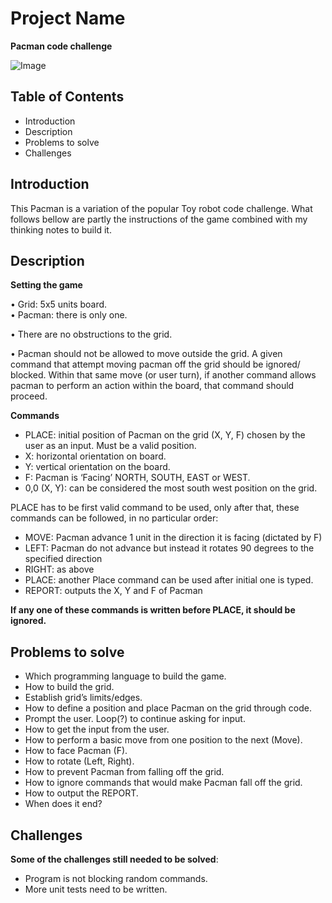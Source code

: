 # Project Name

**Pacman code challenge**

![Image](https://i.imgur.com/zv0pDgH.png?1)

## Table of Contents

- Introduction
- Description
- Problems to solve
- Challenges

## Introduction

This Pacman is a variation of the popular Toy robot code challenge. What follows bellow are partly the instructions of the game combined with my thinking notes to build it.

## Description

**Setting the game**

• Grid: 5x5 units board.  
• Pacman: there is only one.

• There are no obstructions to the grid.

• Pacman should not be allowed to move outside the grid. A given command that attempt moving pacman off the grid should be ignored/ blocked. Within that same move (or user turn), if another command allows pacman to perform an action within the board, that command should proceed.

**Commands**

- PLACE: initial position of Pacman on the grid (X, Y, F) chosen by the user as an input. Must be a valid position.
- X: horizontal orientation on board.
- Y: vertical orientation on the board.
- F: Pacman is ‘Facing’ NORTH, SOUTH, EAST or WEST.
- 0,0 (X, Y): can be considered the most south west position on the grid.

PLACE has to be first valid command to be used, only after that, these commands can be followed, in no particular order:

- MOVE: Pacman advance 1 unit in the direction it is facing (dictated by F)
- LEFT: Pacman do not advance but instead it rotates 90 degrees to the specified direction
- RIGHT: as above
- PLACE: another Place command can be used after initial one is typed.
- REPORT: outputs the X, Y and F of Pacman

**If any one of these commands is written before PLACE, it should be ignored.**

## Problems to solve

- Which programming language to build the game.
- How to build the grid.
- Establish grid’s limits/edges.
- How to define a position and place Pacman on the grid through code.
- Prompt the user. Loop(?) to continue asking for input.
- How to get the input from the user.
- How to perform a basic move from one position to the next (Move).
- How to face Pacman (F).
- How to rotate (Left, Right).
- How to prevent Pacman from falling off the grid.
- How to ignore commands that would make Pacman fall off the grid.
- How to output the REPORT.
- When does it end?

## Challenges

**Some of the challenges still needed to be solved**:

- Program is not blocking random commands.
- More unit tests need to be written.
